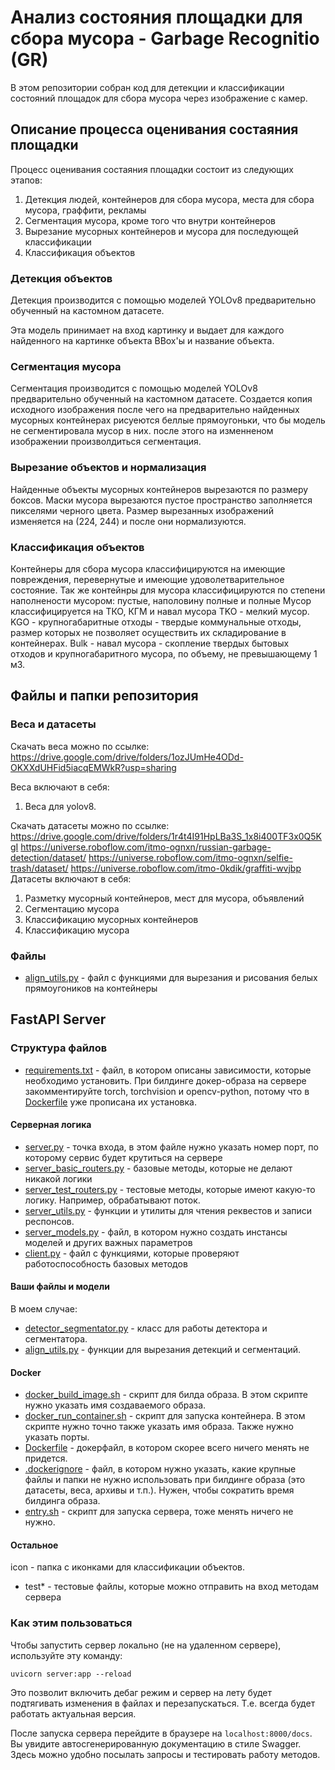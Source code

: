 # Анализ состояния площадки для сбора мусора - Garbage Recognitio (GR)

В этом репозитории собран код для детекции и классификации состояний площадок для сбора мусора через изображение с камер.

## Описание процесса оценивания состаяния площадки

Процесс оценивания состаяния площадки состоит из следующих этапов:

1. Детекция людей, контейнеров для сбора мусора, места для сбора мусора, граффити, рекламы
2. Сегментация мусора, кроме того что внутри контейнеров
3. Вырезание мусорных контейнеров и мусора для последующей классификации
4. Классификация объектов

### Детекция объектов

Детекция производится с помощью моделей YOLOv8 предварительно обученный на кастомном датасете.

Эта модель принимает на вход картинку и выдает для каждого найденного на картинке объекта BBox'ы и название объекта.

### Сегментация мусора

Сегментация производится с помощью моделей YOLOv8 предварительно обученный на кастомном датасете.
Создается копия исходного изображения после чего на предварительно найденных мусорных контейнерах рисуеются беллые прямоугоньки, что бы модель не сегментировала мусор в них.
после этого на изменненом изображении произволдиться сегментация.

### Вырезание объектов и нормализация

Найденные объекты мусорных контейнеров вырезаются по размеру боксов.
Маски мусора вырезаются пустое пространство заполняется пикселями черного цвета.
Размер вырезанных изображений изменяется на (224, 244) и после они нормализуются.

### Классификация объектов

Контейнеры для сбора мусора классифицируются на имеющие повреждения, перевернутые и имеющие удоволетварительное состояние.
Так же контейнры для мусора классифицируются по степени наполнености мусором: пустые, наполовину полные и полные
Мусор классифицируется на ТКО, КГМ и навал мусора
TKO - мелкий мусор.
KGO - крупногабаритные отходы -  твердые коммунальные отходы, размер которых не позволяет осуществить их складирование в контейнерах.
Bulk - навал мусора -  скопление твердых бытовых отходов и крупногабаритного мусора, по объему, не превышающему 1 м3.

## Файлы и папки репозитория

### Веса и датасеты

Скачать веса можно по ссылке: 
https://drive.google.com/drive/folders/1ozJUmHe4ODd-OKXXdUHFid5iacqEMWkR?usp=sharing

Веса включают в себя:

1. Веса для yolov8.

Скачать датасеты можно по ссылке: https://drive.google.com/drive/folders/1r4t4I91HpLBa3S_1x8i400TF3x0Q5KgI
https://universe.roboflow.com/itmo-ognxn/russian-garbage-detection/dataset/
https://universe.roboflow.com/itmo-ognxn/selfie-trash/dataset/
https://universe.roboflow.com/itmo-0kdik/graffiti-wvjbp
Датасеты включают в себя:

1. Разметку мусорный контейнеров, мест для мусора, объявлений
2. Сегментацию мусора
3. Классификацию мусорных контейнеров
4. Классификацию мусора

### Файлы

* [align_utils.py](align_utils.py) - файл с функциями для вырезания и рисования белых прямоугоников на контейнеры

## FastAPI Server

### Структура файлов

* [requirements.txt](requirements.txt) - файл, в котором описаны зависимости, которые необходимо установить. При
  билдинге докер-образа на сервере закомментируйте torch, torchvision и opencv-python, потому что
  в [Dockerfile](Dockerfile) уже прописана их установка.

#### Серверная логика

* [server.py](server.py) - точка входа, в этом файле нужно указать номер порт, по которому сервис будет крутиться на
  сервере
* [server_basic_routers.py](server_basic_routers.py) - базовые методы, которые не делают никакой логики
* [server_test_routers.py](server_test_routers.py) - тестовые методы, которые имеют какую-то логику. Например,
  обрабатывают поток.
* [server_utils.py](server_utils.py) - функции и утилиты для чтения реквестов и записи респонсов.
* [server_models.py](server_models.py) - файл, в котором нужно создать инстансы моделей и других важных параметров
* [client.py](client.py) - файл с функциями, которые проверяют работоспособность базовых методов

#### Ваши файлы и модели

В моем случае:

* [detector_segmentator.py](face_detector.py) - класс для работы детектора и сегментатора.
* [align_utils.py](align_utils.py) - функции для вырезания детекций и сегментаций.

#### Docker

* [docker_build_image.sh](docker_build_image.sh) - скрипт для билда образа. В этом скрипте нужно указать имя
  создаваемого образа.
* [docker_run_container.sh](docker_run_container.sh) - скрипт для запуска контейнера. В этом скрипте нужно точно также
  указать имя образа. Также нужно указать порты.
* [Dockerfile](Dockerfile) - докерфайл, в котором скорее всего ничего менять не придется.
* [.dockerignore](.dockerignore) - файл, в котором нужно указать, какие крупные файлы и папки не нужно использовать при
  билдинге образа (это датасеты, веса, архивы и т.п.). Нужен, чтобы сократить время билдинга образа.
* [entry.sh](entry.sh) - скрипт для запуска сервера, тоже менять ничего не нужно.

#### Остальное
  
  icon - папка с иконками для классификации объектов.
* test* - тестовые файлы, которые можно отправить на вход методам сервера

### Как этим пользоваться

Чтобы запустить сервер локально (не на удаленном сервере), используйте эту команду:

```
uvicorn server:app --reload
```

Это позволит включить дебаг режим и сервер на лету будет подтягивать изменения в файлах и перезапускаться. Т.е. всегда
будет работать актуальная версия.

После запуска сервера перейдите в браузере на `localhost:8000/docs`. Вы увидите автосгенерированную документацию в стиле
Swagger. Здесь можно удобно посылать запросы и тестировать работу методов. 

